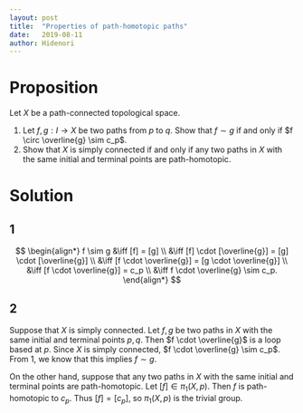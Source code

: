 ```yaml
---
layout: post
title:  "Properties of path-homotopic paths"
date:   2019-08-11
author: Hidenori
---
```


# Proposition
Let $X$ be a path-connected topological space.

1. Let $f, g: I \rightarrow X$ be two paths from $p$ to $q$.
   Show that $f \sim g$ if and only if $f \circ \overline{g} \sim c_p$.
1. Show that $X$ is simply connected if and only if any two paths in $X$ with the same initial and terminal points are path-homotopic.

# Solution

## 1
$$
\begin{align*}
  f \sim g
    &\iff [f] = [g] \\
    &\iff [f] \cdot [\overline{g}] = [g] \cdot [\overline{g}] \\
    &\iff [f \cdot \overline{g}] = [g \cdot \overline{g}] \\
    &\iff [f \cdot \overline{g}] = c_p \\
    &\iff f \cdot \overline{g} \sim c_p.
\end{align*}
$$

## 2

Suppose that $X$ is simply connected.
Let $f, g$ be two paths in $X$ with the same initial and terminal points $p, q$.
Then $f \cdot \overline{g}$ is a loop based at $p$.
Since $X$ is simply connected, $f \cdot \overline{g} \sim c_p$.
From 1, we know that this implies $f \sim g$.

On the other hand, suppose that any two paths in $X$ with the same initial and terminal points are path-homotopic.
Let $[f] \in \pi_1(X, p)$.
Then $f$ is path-homotopic to $c_p$.
Thus $[f] = [c_p]$, so $\pi_1(X, p)$ is the trivial group.

